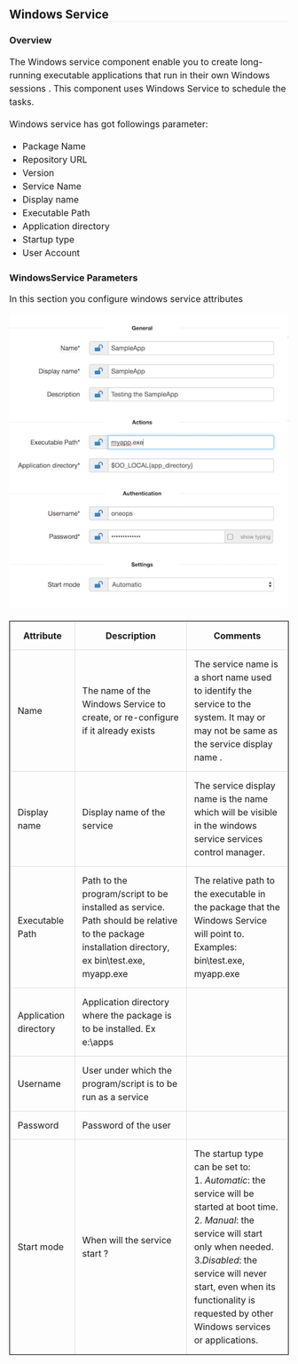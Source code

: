 <style>

table {
    border-collapse: collapse;
    border-spacing: 0;
    border:1px solid #000000;
}

th, td {
    border:1px solid #ddd;
    padding: 13px;
}

h2, h3, p, li, table {
  font-family: -apple-system, BlinkMacSystemFont, "Segoe UI", helvetica, Arial, sans-serif;
}

h2 {
  font-size: 1.5em;
  border-bottom: 1px solid #eee;
}

p, li, table {
  font-size: 16px;
  line-height: 1.5;
  box-sizing: border-box;
}

</style>

## Windows Service

### Overview

The Windows service component enable you to create long-running executable applications that run in their own Windows sessions . This component uses Windows Service to schedule the tasks.

Windows service has got followings parameter:

* Package Name
* Repository URL
* Version
* Service Name
* Display name
* Executable Path
* Application directory
* Startup type
* User Account

### WindowsService Parameters
In this section you configure windows service attributes

![alt text](windows-service.png)

 Attribute                | Description                                                                     | Comments   
 ---------                |-------------                                                                    |-----    
 Name                     | The name of the Windows Service to create, or re-configure if it already exists | The service name is a short name used to identify the service to the system. It may or may not be same as the service display name .
 Display name             | Display name of the service                                                     | The service display name is the name which will be visible in the windows service services control manager.
 Executable Path          | Path to the program/script to be installed as service. Path should be relative to the package installation directory, ex bin\test.exe, myapp.exe                                                 | The relative path to the executable in the package that the Windows Service will point to. Examples: bin\test.exe, myapp.exe           
 Application directory    | Application directory where the package is to be installed. Ex e:\apps          |
 Username                 | User under which the program/script is to be run as a service                   |
 Password                 | Password of the user                                                            |
 Start mode               | When will the service start ?                                                   | The startup type can be set to: <br> 1. *Automatic*: the service will be started at boot time. <br> 2. *Manual*: the service will start only when needed. <br> 3.*Disabled*: the service will never start, even when its functionality is requested by other Windows services or applications.
